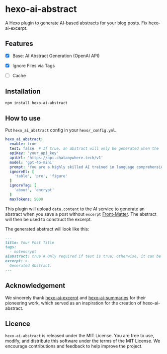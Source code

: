 # hexo-ai-abstract

A Hexo plugin to generate AI-based abstracts for your blog posts. Fix hexo-ai-excerpt.

## Features

 - [x] Base: AI Abstract Generation (OpenAI API)
 - [x] Ignore Files via Tags
 - [ ] Cache


## Installation

```bash
npm install hexo-ai-abstract
```

## How to use

Put `hexo_ai_abstract` config in your `hexo/_config.yml`.
```yaml
hexo_ai_abstract:
  enable: true
  test: false  # If true, an abstract will only be generated when the `aiabstract` property in the post is set to true
  apiKey: 'your_api_key'
  apiUrl: 'https://api.chatanywhere.tech/v1'
  model: 'gpt-4o-mini'
  prompt: 'You are a highly skilled AI trained in language comprehension and summarization. I would like you to read the text delimited by triple quotes and summarize it into a concise abstract paragraph. Aim to retain the most important points, providing a coherent and readable summary that could help a person understand the main points of the discussion without needing to read the entire text. Please avoid unnecessary details or tangential points. Only give me the output and nothing else. Do not wrap responses in quotes. Respond in the Chinese language.'
  ignoreEl: [
    'table', 'pre', 'figure'
  ]
  ignoreTag: [
    'about', 'encrypt'
  ]
  maxTokens: 5000
```

This plugin will upload `data.content` to the AI service to generate an abstract when you save a post without `excerpt` [Front-Matter](https://hexo.io/zh-cn/docs/front-matter).
The abstract will then be used to construct the excerpt.

The generated abstract will look like this:
```markdown
---
title: Your Post Title
tags:
  - notencrypt
aiabstract: true # Only required if test is true; otherwise, it can be omitted
excerpt: >-
  Generated Abstract.
---
```

## Acknowledgement

We sincerely thank [hexo-ai-excerpt](https://github.com/rootlexme/hexo-ai-excerpt) and [hexo-ai-summaries](https://github.com/tardis-ksh/hexo-ai-summaries) for their pioneering work, which served as an inspiration for the creation of hexo-ai-abstract.

## Licence

`hexo-ai-abstract` is released under the MIT License. 
You are free to use, modify, and distribute this software under the terms of the MIT License. 
We encourage contributions and feedback to help improve the project.

